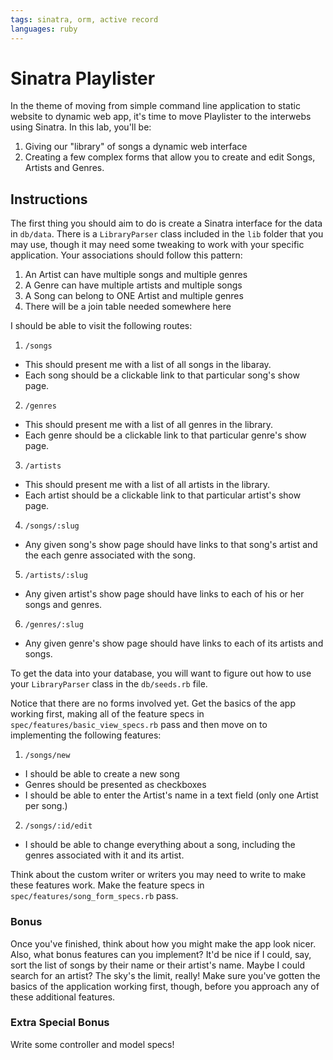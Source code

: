 ```yaml
---
tags: sinatra, orm, active record
languages: ruby
---
```


# Sinatra Playlister

In the theme of moving from simple command line application to static website to dynamic web app, it's time to move Playlister to the interwebs using Sinatra. In this lab, you'll be:

  1. Giving our "library" of songs a dynamic web interface
  2. Creating a few complex forms that allow you to create and edit Songs, Artists and Genres.

## Instructions

The first thing you should aim to do is create a Sinatra interface for the data in `db/data`. There is a `LibraryParser` class included in the `lib` folder that you may use, though it may need some tweaking to work with your specific application. Your associations should follow this pattern:

1. An Artist can have multiple songs and multiple genres
2. A Genre can have multiple artists and multiple songs
3. A Song can belong to ONE Artist and multiple genres
4. There will be a join table needed somewhere here

I should be able to visit the following routes:

1. `/songs`
  * This should present me with a list of all songs in the libaray.
  * Each song should be a clickable link to that particular song's show page.
2. `/genres`
  * This should present me with a list of all genres in the library.
  * Each genre should be a clickable link to that particular genre's show page.
3. `/artists`
  * This should present me with a list of all artists in the library.
  * Each artist should be a clickable link to that particular artist's show page.
4. `/songs/:slug`
  * Any given song's show page should have links to that song's artist and the each genre associated with the song.
5. `/artists/:slug`
  * Any given artist's show page should have links to each of his or her songs and genres.
6. `/genres/:slug`
  * Any given genre's show page should have links to each of its artists and songs.

To get the data into your database, you will want to figure out how to use your `LibraryParser` class in the `db/seeds.rb` file.

Notice that there are no forms involved yet. Get the basics of the app working first, making all of the feature specs in `spec/features/basic_view_specs.rb` pass and then move on to implementing the following features:

1. `/songs/new`
  * I should be able to create a new song
  * Genres should be presented as checkboxes
  * I should be able to enter the Artist's name in a text field (only one Artist per song.)
2. `/songs/:id/edit`
  * I should be able to change everything about a song, including the genres associated with it and its artist.

Think about the custom writer or writers you may need to write to make these features work. Make the feature specs in `spec/features/song_form_specs.rb` pass.


### Bonus

Once you've finished, think about how you might make the app look nicer. Also, what bonus features can you implement? It'd be nice if I could, say, sort the list of songs by their name or their artist's name. Maybe I could search for an artist? The sky's the limit, really! Make sure you've gotten the basics of the application working first, though, before you approach any of these additional features.

### Extra Special Bonus

Write some controller and model specs!